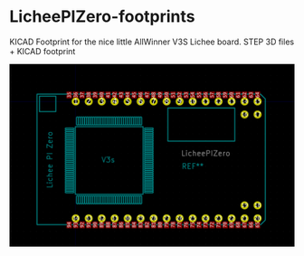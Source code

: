 # LicheePIZero-footprints
KICAD Footprint for the nice little AllWinner V3S Lichee board.
STEP 3D files + KICAD footprint

![alt text](https://github.com/ccadic/LicheePIZero-footprints/blob/master/footprint22.jpg)
